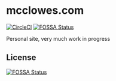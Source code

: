 # mcclowes.com

[![CircleCI](https://circleci.com/gh/mcclowes/mcclowes.com.svg?style=svg&circle-token=XXXX)](https://circleci.com/gh/mcclowes/mcclowes.com)
[![FOSSA Status](https://app.fossa.com/api/projects/git%2Bgithub.com%2Fmcclowes%2Fmcclowes.com.svg?type=shield)](https://app.fossa.com/projects/git%2Bgithub.com%2Fmcclowes%2Fmcclowes.com?ref=badge_shield)

Personal site, very much work in progress


## License
[![FOSSA Status](https://app.fossa.com/api/projects/git%2Bgithub.com%2Fmcclowes%2Fmcclowes.com.svg?type=large)](https://app.fossa.com/projects/git%2Bgithub.com%2Fmcclowes%2Fmcclowes.com?ref=badge_large)